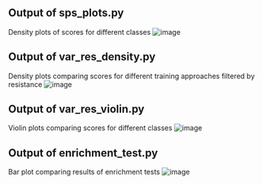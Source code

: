 ## Output of sps_plots.py
Density plots of scores for different classes
![image](https://github.com/ldups/code-viz-sample/assets/38325402/eb7e1222-f910-4277-a256-c30775572643)

## Output of var_res_density.py
Density plots comparing scores for different training approaches filtered by resistance
![image](https://github.com/ldups/code-viz-sample/assets/38325402/f61204bd-5210-4041-95b9-97d650b97b7e)

## Output of var_res_violin.py
Violin plots comparing scores for different classes
![image](https://github.com/ldups/code-viz-sample/assets/38325402/2ecfcf07-d96c-43dd-8dee-b6ba81dbab7e)

## Output of enrichment_test.py
Bar plot comparing results of enrichment tests
![image](https://github.com/ldups/code-viz-sample/assets/38325402/7ced9717-a63c-43bd-840c-ccb3becc9653)

